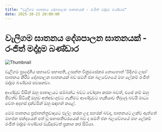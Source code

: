 ```yaml
---
title: "වැලිගම ඝාතනය දේශපාලන ඝාතනයක් - රංජිත් මද්දුම බණ්ඩාර"
date: 2025-10-23 20:00:00
---
```


# වැලිගම ඝාතනය දේශපාලන ඝාතනයක් - රංජිත් මද්දුම බණ්ඩාර

![Thumbnail](https://helakuru.sgp1.cdn.digitaloceanspaces.com/esana/images/lib/ranjith-madduma-bandara-893.jpg)

වැලිගම ප්‍රාදේශීය සභාවේ සභාපති, ලසන්ත වික්‍රමසේකර නොහොත් 'මිදිගම ලසා' ඝාතනය කිරීම දේශපාලන ඝාතනයක් බව සමගි ජන බලවේගයේ මහ ලේකම් රංජිත් මද්දුම බණ්ඩාර පවසනවා.

ආණ්ඩුව විසින් ඔහු පාතාලයට සම්බන්ධ බවට චෝදනා කරන බවත්, එසේ නම් ඔහු ජීවත්ව සිටියදී ඔහුව අත්අඩංගුවට ගැනීමට ආණ්ඩුවට හැකියාව තිබුණු බවයි මාධ්‍ය වෙත අදහස් දක්වමින් ඔහු සඳහන් කළේ.

මෙම ඝාතනය ප්‍රජාතන්ත්‍රවාදයට එල්ල කරන ලද පහරක් බවද, ඝාතනයට ලක්ව ඇත්තේ මහජන ඡන්දයෙන් පත් වූ සභාපතිවරයෙක් බව ද සමගි ජන බලවේගයේ මහ ලේකම් රංජිත් මද්දුම බණ්ඩාර වැඩිදුරටත් ප්‍රකාශ කර සිටියා.

